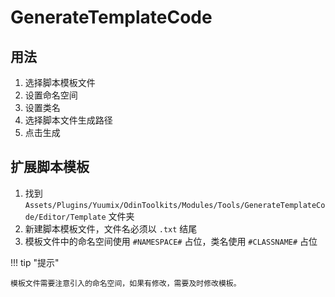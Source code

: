 # GenerateTemplateCode

## 用法

1. 选择脚本模板文件
2. 设置命名空间
3. 设置类名
4. 选择脚本文件生成路径
5. 点击生成

## 扩展脚本模板

1. 找到 `Assets/Plugins/Yuumix/OdinToolkits/Modules/Tools/GenerateTemplateCode/Editor/Template` 文件夹
2. 新建脚本模板文件，文件名必须以 `.txt` 结尾
3. 模板文件中的命名空间使用 `#NAMESPACE#` 占位，类名使用 `#CLASSNAME#` 占位

!!! tip "提示"

    模板文件需要注意引入的命名空间，如果有修改，需要及时修改模板。
